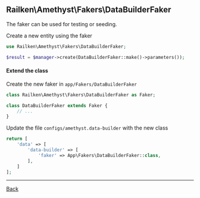 ## Railken\Amethyst\Fakers\DataBuilderFaker

The faker can be used for testing or seeding.

Create a new entity using the faker

```php
use Railken\Amethyst\Fakers\DataBuilderFaker;

$result = $manager->create(DataBuilderFaker::make()->parameters());
```

#### Extend the class

Create the new faker in `app/Fakers/DataBuilderFaker`
```php
class Railken\Amethyst\Fakers\DataBuilderFaker as Faker;

class DataBuilderFaker extends Faker {
	// ...
}
```
Update the file `configs/amethyst.data-builder` with the new class
```php
return [
    'data' => [
        'data-builder' => [
            'faker' => App\Fakers\DataBuilderFaker::class,
        ],
    ]
];
```


---
[Back](index.md)
